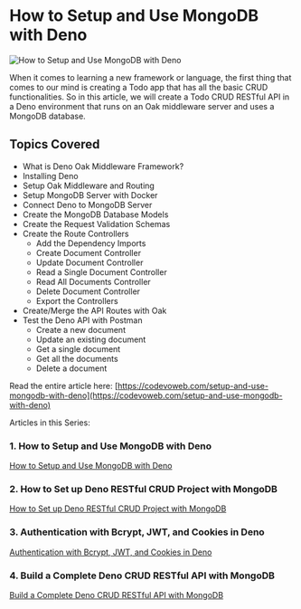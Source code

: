 # How to Setup and Use MongoDB with Deno

![How to Setup and Use MongoDB with Deno](https://codevoweb.com/wp-content/uploads/2022/09/How-to-Setup-and-Use-MongoDB-with-Deno.webp)

When it comes to learning a new framework or language, the first thing that comes to our mind is creating a Todo app that has all the basic CRUD functionalities. So in this article, we will create a Todo CRUD RESTful API in a Deno environment that runs on an Oak middleware server and uses a MongoDB database.

## Topics Covered

- What is Deno Oak Middleware Framework?
- Installing Deno
- Setup Oak Middleware and Routing
- Setup MongoDB Server with Docker
- Connect Deno to MongoDB Server
- Create the MongoDB Database Models
- Create the Request Validation Schemas
- Create the Route Controllers
    - Add the Dependency Imports
    - Create Document Controller
    - Update Document Controller
    - Read a Single Document Controller
    - Read All Documents Controller
    - Delete Document Controller
    - Export the Controllers
- Create/Merge the API Routes with Oak
- Test the Deno API with Postman
    - Create a new document
    - Update an existing document
    - Get a single document
    - Get all the documents
    - Delete a document

Read the entire article here: [https://codevoweb.com/setup-and-use-mongodb-with-deno](https://codevoweb.com/setup-and-use-mongodb-with-deno)

Articles in this Series:

### 1. How to Setup and Use MongoDB with Deno

[How to Setup and Use MongoDB with Deno](https://codevoweb.com/setup-and-use-mongodb-with-deno)

### 2. How to Set up Deno RESTful CRUD Project with MongoDB

[How to Set up Deno RESTful CRUD Project with MongoDB](https://codevoweb.com/setup-deno-restful-crud-project-with-mongodb)

### 3. Authentication with Bcrypt, JWT, and Cookies in Deno

[Authentication with Bcrypt, JWT, and Cookies in Deno](https://codevoweb.com/authentication-with-bcrypt-jwt-and-cookies-in-deno)

### 4. Build a Complete Deno CRUD RESTful API with MongoDB

[Build a Complete Deno CRUD RESTful API with MongoDB](https://codevoweb.com/deno-crud-restful-api-with-mongodb)
